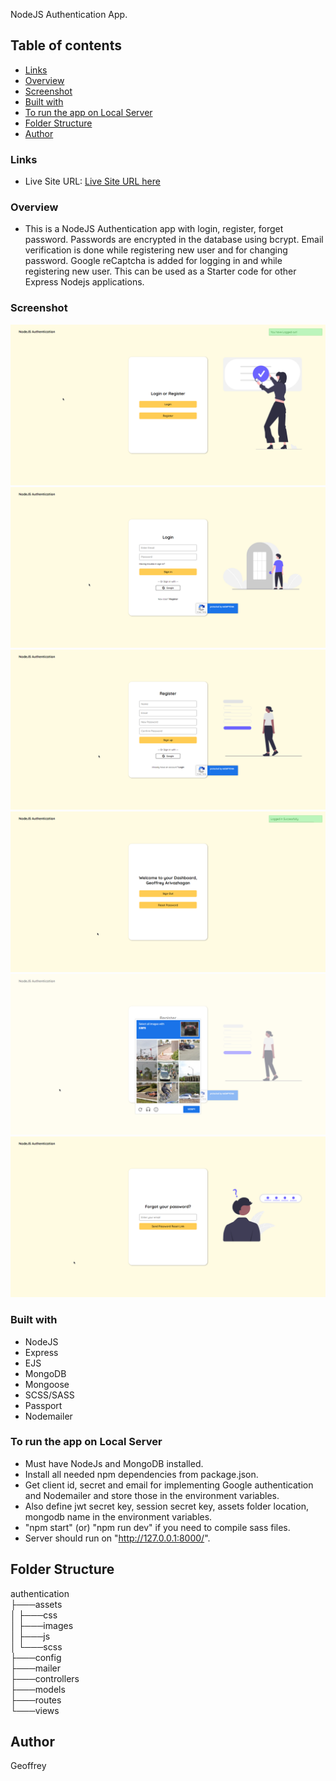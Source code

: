 NodeJS Authentication App.

## Table of contents

- [Links](#links)
- [Overview](#overview)
- [Screenshot](#screenshot)
- [Built with](#built-with)
- [To run the app on Local Server](#to-run-the-app-on-local-server)
- [Folder Structure](#folder-structure)
- [Author](#author)

### Links

- Live Site URL: [Live Site URL here](https://nodejs-auth.cyclic.app/)

### Overview

- This is a NodeJS Authentication app with login, register, forget password. Passwords are encrypted in the database using bcrypt. Email verification is done while registering new user and for changing password. Google reCaptcha is added for logging in and while registering new user. This can be used as a Starter code for other Express Nodejs applications.

### Screenshot

![](assets/images/1.png)
![](assets/images/2.png)
![](assets/images/3.png)
![](assets/images/4.png)
![](assets/images/5.png)
![](assets/images/6.png)

### Built with

- NodeJS
- Express
- EJS
- MongoDB
- Mongoose
- SCSS/SASS
- Passport
- Nodemailer

### To run the app on Local Server

- Must have NodeJs and MongoDB installed.
- Install all needed npm dependencies from package.json.
- Get client id, secret and email for implementing Google authentication and Nodemailer and store those in the environment variables.
- Also define jwt secret key, session secret key, assets folder location, mongodb name in the environment variables.
- "npm start" (or) "npm run dev" if you need to compile sass files.
- Server should run on "http://127.0.0.1:8000/".

## Folder Structure

authentication <br>
├───assets <br>
│ ├───css <br>
│ ├───images <br>
│ ├───js <br>
│ └───scss <br>
├───config <br>
├───mailer <br>
├───controllers <br>
├───models <br>
├───routes <br>
└───views <br>

## Author

Geoffrey
